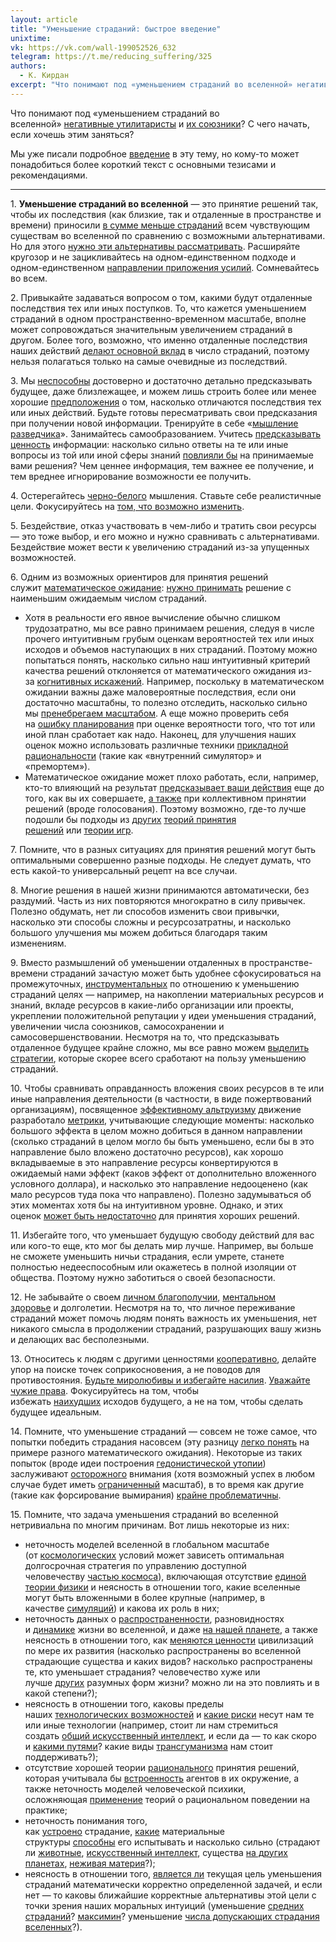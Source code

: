 ```yaml
---
layout: article
title: "Уменьшение страданий: быстрое введение"
unixtime: 
vk: https://vk.com/wall-199052526_632
telegram: https://t.me/reducing_suffering/325
authors:
  - К. Кирдан
excerpt: "Что понимают под «уменьшением страданий во вселенной» негативные утилитаристы и их союзники? С чего начать, если хочешь этим заняться? Мы уже писали подробное введение в эту тему, но кому-то может понадобиться более короткий текст с основными тезисами и рекомендациями."
---
```

Что понимают под «уменьшением страданий во вселенной» [негативные утилитаристы](71.html) и [их союзники](414.html)? С чего начать, если хочешь этим заняться?

Мы уже писали подробное [введение](546.html) в эту тему, но кому-то может понадобиться более короткий текст с основными тезисами и рекомендациями.

---

1\. **Уменьшение страданий во вселенной** — это принятие решений так, чтобы их последствия (как близкие, так и отдаленные в пространстве и времени) приносили [в сумме меньше страданий](568.html) всем чувствующим существам во вселенной по сравнению с возможными альтернативами. Но для этого [нужно эти альтернативы рассматривать](488.html). Расширяйте кругозор и не зацикливайтесь на одном-единственном подходе и одном-единственном [направлении приложения усилий](603.html). Сомневайтесь во всем.

2\. Привыкайте задаваться вопросом о том, какими будут отдаленные последствия тех или иных поступков. То, что кажется уменьшением страданий в одном пространственно-временном масштабе, вполне может сопровождаться значительным увеличением страданий в другом. Более того, возможно, что именно отдаленные последствия наших действий [делают основной вклад](https://forum.effectivealtruism.org/topics/longtermism) в число страданий, поэтому нельзя полагаться только на самые очевидные из последствий.

3\. Мы [неспособны](https://forum.effectivealtruism.org/topics/cluelessness) достоверно и достаточно детально предсказывать будущее, даже близлежащее, и можем лишь строить более или менее хорошие [предположения](361.html) о том, насколько отличаются последствия тех или иных действий. Будьте готовы пересматривать свои предсказания при получении новой информации. Тренируйте в себе «[мышление разведчика](https://users.livejournal.com/alaric-/598174.html)». Занимайтесь самообразованием. Учитесь [предсказывать ценность](https://ea-ru.org/articles/the-moral-value-of-information) информации: насколько сильно ответы на те или иные вопросы из той или иной сферы знаний [повлияли бы](https://forum.effectivealtruism.org/topics/crucial-consideration) на принимаемые вами решения? Чем ценнее информация, тем важнее ее получение, и тем вреднее игнорирование возможности ее получить.

4\. Остерегайтесь [черно-белого](https://vk.com/wall-178968945_464) мышления. Ставьте себе реалистичные цели. Фокусируйтесь на [том, что возможно изменить](597.html).

5\. Бездействие, отказ участвовать в чем-либо и тратить свои ресурсы — это тоже выбор, и его можно и нужно сравнивать с альтернативами. Бездействие может вести к увеличению страданий из-за упущенных возможностей.

6\. Одним из возможных ориентиров для принятия решений служит [математическое ожидание](https://ru.wikipedia.org/wiki/Математическое_ожидание): [нужно принимать](584.html) решение с наименьшим ожидаемым числом страданий.

- Хотя в реальности его явное вычисление обычно слишком трудозатратно, мы все равно принимаем решения, следуя в числе прочего интуитивным грубым оценкам вероятностей тех или иных исходов и объемов наступающих в них страданий. Поэтому можно попытаться понять, насколько сильно наш интуитивный критерий качества решений отклоняется от математического ожидания из-за [когнитивных искажений](359.html). Например, поскольку в математическом ожидании важны даже маловероятные последствия, если они достаточно масштабны, то полезно отследить, насколько сильно мы [пренебрегаем масштабом](143.html). А еще можно проверить себя на [ошибку планирования](https://lesswrong.ru/w/Ошибка_планирования) при оценке вероятности того, что тот или иной план сработает как надо. Наконец, для улучшения наших оценок можно использовать различные техники [прикладной рациональности](616.html) (такие как «внутренний симулятор» и «премортем»).
- Математическое ожидание может плохо работать, если, например, кто-то влияющий на результат [предсказывает ваши действия](https://lesswrong.ru/w/Парадокс_Ньюкома_сожалея_о_своей_рациональности) еще до того, как вы их совершаете, [а также](157.html) при коллективном принятии решений (вроде голосования). Поэтому возможно, где-то лучше подошли бы подходы из [других](https://casparoesterheld.com/a-comprehensive-list-of-decision-theories/) [теорий принятия решений](https://www.lesswrong.com/posts/zEWJBFFMvQ835nq6h/decision-theory-faq) или [теории игр](558.html).

7\. Помните, что в разных ситуациях для принятия решений могут быть оптимальными совершенно разные подходы. Не следует думать, что есть какой-то универсальный рецепт на все случаи.

8\. Многие решения в нашей жизни принимаются автоматически, без раздумий. Часть из них повторяются многократно в силу привычек. Полезно обдумать, нет ли способов изменить свои привычки, насколько эти способы сложны и ресурсозатратны, и насколько большого улучшения мы можем добиться благодаря таким изменениям.

9\. Вместо размышлений об уменьшении отдаленных в пространстве-времени страданий зачастую может быть удобнее сфокусироваться на промежуточных, [инструментальных](590.html) по отношению к уменьшению страданий целях — например, на накоплении материальных ресурсов и знаний, вкладе ресурсов в какие-либо организации или проекты, укреплении положительной репутации у идеи уменьшения страданий, увеличении числа союзников, самосохранении и самосовершенствовании. Несмотря на то, что предсказывать отдаленное будущее крайне сложно, мы все равно можем [выделить стратегии](588.html), которые скорее всего сработают на пользу уменьшению страданий.

10\. Чтобы сравнивать оправданность вложения своих ресурсов в те или иные направления деятельности (в частности, в виде пожертвований организациям), посвященное [эффективному альтруизму](78.html) движение разработало [метрики](https://forum.effectivealtruism.org/topics/itn-framework), учитывающие следующие моменты: насколько большого эффекта в целом можно добиться в данном направлении (сколько страданий в целом могло бы быть уменьшено, если бы в это направление было вложено достаточно ресурсов), как хорошо вкладываемые в это направление ресурсы конвертируются в ожидаемый нами эффект (каков эффект от дополнительно вложенного условного доллара), и насколько это направление недооценено (как мало ресурсов туда пока что направлено). Полезно задумываться об этих моментах хотя бы на интуитивном уровне. Однако, и этих оценок [может быть недостаточно](https://blog.givewell.org/2011/08/18/why-we-cant-take-expected-value-estimates-literally-even-when-theyre-unbiased/) для принятия хороших решений.

11\. Избегайте того, что уменьшает будущую свободу действий для вас или кого-то еще, кто мог бы делать мир лучше. Например, вы больше не сможете уменьшить ничьи страдания, если умрете, станете полностью недееспособным или окажетесь в полной изоляции от общества. Поэтому нужно заботиться о своей безопасности.

12\. Не забывайте о своем [личном благополучии](524.html), [ментальном здоровье](352.html) и долголетии. Несмотря на то, что личное переживание страданий может помочь людям понять важность их уменьшения, нет никакого смысла в продолжении страданий, разрушающих вашу жизнь и делающих вас бесполезными. 

13\. Относитесь к людям с другими ценностями [кооперативно](450.html), делайте упор на поиске точек соприкосновения, а не поводов для противостояния. [Будьте миролюбивы и избегайте насилия](https://forum.effectivealtruism.org/s/MBadsrYLmzLNmYjaj/p/JnHeeTGAohMFxNbGK). [Уважайте чужие права](https://lesswrong.ru/w/О_пользе_любезности_общин_и_цивилизации). Фокусируйтесь на том, чтобы избежать [наихудших](548.html) исходов будущего, а не на том, чтобы сделать будущее идеальным.

14\. Помните, что уменьшение страданий — совсем не тоже самое, что попытки победить страдания насовсем (эту разницу [легко понять](https://kkirdan.github.io/blog/b2.html) на примере разного математического ожидания). Некоторые из таких попыток (вроде идеи построения [гедонистической утопии](89.html)) заслуживают [осторожного](https://magnusvinding.com/2021/08/09/reasons-not-to-prioritize-the-abolitionist-project/) внимания (хотя возможный успех в любом случае будет иметь [ограниченный](566.html) масштаб), в то время как другие (такие как форсирование вымирания) [крайне проблематичны](https://forum.effectivealtruism.org/s/MBadsrYLmzLNmYjaj/p/JnHeeTGAohMFxNbGK).

15\. Помните, что задача уменьшения страданий во вселенной нетривиальна по многим причинам. Вот лишь некоторые из них:

- неточность моделей вселенной в глобальном масштабе (от [космологических](https://ru.wikipedia.org/wiki/Космология) условий может зависеть оптимальная долгосрочная стратегия по управлению доступной человечеству [частью космоса](https://ru.wikipedia.org/wiki/Объём_Хаббла)), включающая отсутствие [единой теории физики](https://ru.wikipedia.org/wiki/Теория_всего) и неясность в отношении того, какие вселенные могут быть вложенными в более крупные (например, в качестве [симуляций](536.html)) и какова их роль в них;
- неточность данных о [распространенности](406.html), разновидностях и [динамике](483.html) жизни во вселенной, и даже [на нашей планете](424.html), а также неясность в отношении того, как [меняются ценности](https://forum.effectivealtruism.org/s/wmqLbtMMraAv5Gyqn) цивилизаций по мере их развития (насколько распространены во вселенной страдающие существа и каких видов? насколько распространены те, кто уменьшает страдания? человечество хуже или лучше [других](483.html) разумных форм жизни? можно ли на это повлиять и в какой степени?);
- неясность в отношении того, каковы пределы наших [технологических возможностей](268.html) и [какие риски](562.html) несут нам те или иные технологии (например, стоит ли нам стремиться создать [общий искусственный интеллект](453.html), и если да — то как скоро и [какими путями](https://arbital-ru.github.io/explore/ai_alignment)? какие виды [трансгуманизма](171.html) нам стоит поддерживать?);
- отсутствие хорошей теории [рационального](https://lesswrong.ru/w/Что_такое_рациональность) принятия решений, которая учитывала бы [встроенность](https://lesswrong.ru/w/Встроенная_агентность) агентов в их окружение, а также неточность моделей человеческой психики, осложняющая [применение](410.html) теорий о рациональном поведении на практике;
- неточность понимания того, как [устроено](433.html) страдание, [какие](494.html) материальные структуры [способны](383.html) его испытывать и насколько сильно (страдают ли [животные](481.html), [искусственный интеллект](456.html), существа [на других планетах](391.html), [неживая материя](185.html)?);
- неясность в отношении того, [является ли](https://forum.effectivealtruism.org/posts/CeeeLu9PoDzcaSfsC/on-infinite-ethics) текущая цель уменьшения страданий математически корректно определенной задачей, и если нет — то каковы ближайшие корректные альтернативы этой цели с точки зрения наших моральных интуиций (уменьшение [средних страданий](https://en.wikipedia.org/wiki/Average_and_total_utilitarianism)? [максимин](https://link.springer.com/chapter/10.1007/978-3-030-54161-3_345)? уменьшение [числа допускающих страдания вселенных](https://magnusvinding.com/2017/12/01/suffering-infinity-and-universe-anti-natalism/)?).
